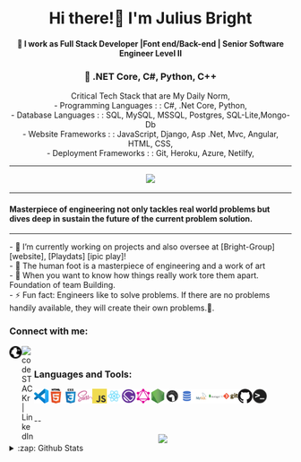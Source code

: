  <div align="center">
   <h1>Hi there!👋 I'm Julius Bright   </h1>
</div>

<div align="center">
 <h4>🦾 I work as Full Stack Developer |Font end/Back-end | Senior Software Engineer Level II</h4>
   <h3>🚀 .NET Core, C#, Python, C++ </h3>
     <p> Critical Tech Stack that are My Daily Norm,<br/>
        - Programming Languages : : C#, .Net Core, Python,<br/>
        - Database Languages : : SQL, MySQL, MSSQL, Postgres, SQL-Lite,Mongo-Db<br/>
        - Website Frameworks : : JavaScript, Django, Asp .Net, Mvc, Angular, HTML, CSS,<br/>
        - Deployment Frameworks : : Git, Heroku, Azure, Netilfy,<br/>
     </p>
 
<lord-icon
    src="https://cdn.lordicon.com/wxnxiano.json"
    trigger="loop"
    style="width:250px;height:250px">
</lord-icon>

   
</div>
<hr/>

<div align="center">
   <img src="https://github-profile-trophy.vercel.app/?username=JuliasBright&theme=flat&no-frame=true&margin-w=30&no-bg=true" />
</div>

<hr/>

<h4>Masterpiece of engineering not only tackles real world problems but dives deep in sustain the future of the current problem solution.</h4>
<hr/>
 -  🔭 I’m currently working on projects and also oversee at [Bright-Group][website], [Playdats] [ipic play]!<br/>
- 🌱 The human foot is a masterpiece of engineering and a work of art<br/>
- 👯 When you want to know how things really work tore them apart. Foundation of team Building.<br/>
- ⚡ Fun fact: Engineers like to solve problems. If there are no problems handily available, they will create their own problems.🤣.<br/>

### Connect with me:

[<img align="left" alt="juliusbright.com" width="22px" src="https://raw.githubusercontent.com/iconic/open-iconic/master/svg/globe.svg" />][website]


[<img align="left" alt="codeSTACKr | LinkedIn" width="22px" src="https://cdn.jsdelivr.net/npm/simple-icons@v3/icons/linkedin.svg" />][linkedin]


<br />

### Languages and Tools:

<img align="left" alt="Visual Studio Code" width="26px" src="https://raw.githubusercontent.com/github/explore/80688e429a7d4ef2fca1e82350fe8e3517d3494d/topics/visual-studio-code/visual-studio-code.png" />
<img align="left" alt="HTML5" width="26px" src="https://raw.githubusercontent.com/github/explore/80688e429a7d4ef2fca1e82350fe8e3517d3494d/topics/html/html.png" />
<img align="left" alt="CSS3" width="26px" src="https://raw.githubusercontent.com/github/explore/80688e429a7d4ef2fca1e82350fe8e3517d3494d/topics/css/css.png" />
<img align="left" alt="Sass" width="26px" src="https://raw.githubusercontent.com/github/explore/80688e429a7d4ef2fca1e82350fe8e3517d3494d/topics/sass/sass.png" />
<img align="left" alt="JavaScript" width="26px" src="https://raw.githubusercontent.com/github/explore/80688e429a7d4ef2fca1e82350fe8e3517d3494d/topics/javascript/javascript.png" />
<img align="left" alt="React" width="26px" src="https://raw.githubusercontent.com/github/explore/80688e429a7d4ef2fca1e82350fe8e3517d3494d/topics/react/react.png" />
<img align="left" alt="Gatsby" width="26px" src="https://raw.githubusercontent.com/github/explore/e94815998e4e0713912fed477a1f346ec04c3da2/topics/gatsby/gatsby.png" />
<img align="left" alt="GraphQL" width="26px" src="https://raw.githubusercontent.com/github/explore/80688e429a7d4ef2fca1e82350fe8e3517d3494d/topics/graphql/graphql.png" />
<img align="left" alt="Node.js" width="26px" src="https://raw.githubusercontent.com/github/explore/80688e429a7d4ef2fca1e82350fe8e3517d3494d/topics/nodejs/nodejs.png" />
<img align="left" alt="Deno" width="26px" src="https://raw.githubusercontent.com/github/explore/361e2821e2dea67711cde99c9c40ed357061cf27/topics/deno/deno.png" />
<img align="left" alt="SQL" width="26px" src="https://raw.githubusercontent.com/github/explore/80688e429a7d4ef2fca1e82350fe8e3517d3494d/topics/sql/sql.png" />
<img align="left" alt="MySQL" width="26px" src="https://raw.githubusercontent.com/github/explore/80688e429a7d4ef2fca1e82350fe8e3517d3494d/topics/mysql/mysql.png" />
<img align="left" alt="MongoDB" width="26px" src="https://raw.githubusercontent.com/github/explore/80688e429a7d4ef2fca1e82350fe8e3517d3494d/topics/mongodb/mongodb.png" />
<img align="left" alt="Git" width="26px" src="https://raw.githubusercontent.com/github/explore/80688e429a7d4ef2fca1e82350fe8e3517d3494d/topics/git/git.png" />
<img align="left" alt="GitHub" width="26px" src="https://raw.githubusercontent.com/github/explore/78df643247d429f6cc873026c0622819ad797942/topics/github/github.png" />
<img align="left" alt="Terminal" width="26px" src="https://raw.githubusercontent.com/github/explore/80688e429a7d4ef2fca1e82350fe8e3517d3494d/topics/terminal/terminal.png" />

<br />
<br />

--
<div align="center">
   <img align="center" src="https://github-readme-stats.vercel.app/api?username=JuliasBright&count_private=true&show_icons=true&hide_title=true&include_all_commits=true&hide=contribs&theme=graywhite&bg_color=0000" />
</div>

<details>
  <summary>:zap: Github Stats</summary>

  <img align="left" alt="Julius Github Stats" src="https://github-readme-stats.codestackr.vercel.app/api?username=JuliasBright&show_icons=true&hide_border=true" />

</details>

[website]: https://juliusbright.com
[linkedin]: http://linkedin.com/in/julius-bright-64619691
